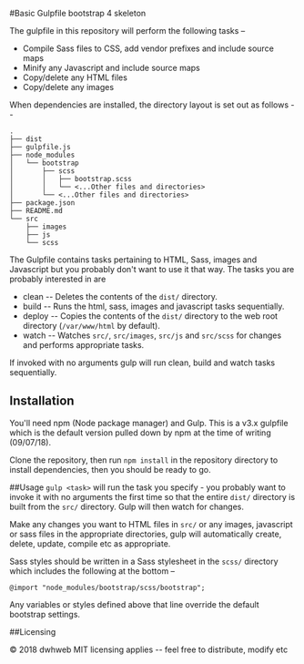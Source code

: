 #Basic Gulpfile bootstrap 4 skeleton

The gulpfile in this repository will perform the following tasks –

-   Compile Sass files to CSS, add vendor prefixes and include source maps
- Minify any Javascript and include source maps
-  Copy/delete any HTML files
-  Copy/delete any images

When dependencies are installed, the directory layout is set out as follows -- 

	.
	├── dist
	├── gulpfile.js
	├── node_modules
	│   └── bootstrap
	│       ├── scss
	│       │   ├── bootstrap.scss
	│       │   └── <...Other files and directories>
	│       └── <...Other files and directories>
	├── package.json
	├── README.md
	└── src
	    ├── images
	    ├── js
	    └── scss

The Gulpfile contains tasks pertaining to HTML, Sass, images and Javascript but you probably don't want to use it that way. The tasks you are probably interested in are

- clean -- Deletes the contents of the ```dist/``` directory.
- build -- Runs the html, sass, images and javascript tasks sequentially.
- deploy -- Copies the contents of the ```dist/``` directory to the web root directory (```/var/www/html``` by default).
- watch -- Watches ```src/```, ```src/images```, ```src/js``` and ```src/scss``` for changes and performs appropriate tasks.

If invoked with no arguments gulp will run clean, build and watch tasks sequentially.

## Installation

You'll need npm (Node package manager) and Gulp. This is a v3.x gulpfile which is the default version pulled down by npm at the time of writing (09/07/18).

Clone the repository, then run ```npm install``` in the repository directory to install dependencies, then you should be ready to go.

##Usage
```gulp <task>``` will run the task you specify - you probably want to invoke it with no arguments the first time so that the entire ```dist/``` directory is built from the ```src/``` directory. Gulp will then watch for changes.

Make any changes you want to HTML files in ```src/``` or any images, javascript or sass files in the appropriate directories, gulp will automatically create, delete, update, compile etc as appropriate.

Sass styles should be written in a Sass stylesheet in the ```scss/``` directory which includes the following at the bottom – 

```@import "node_modules/bootstrap/scss/bootstrap";```

Any variables or styles defined above that line override the default bootstrap settings. 

##Licensing

&copy; 2018 dwhweb
MIT licensing applies -- feel free to distribute, modify etc
